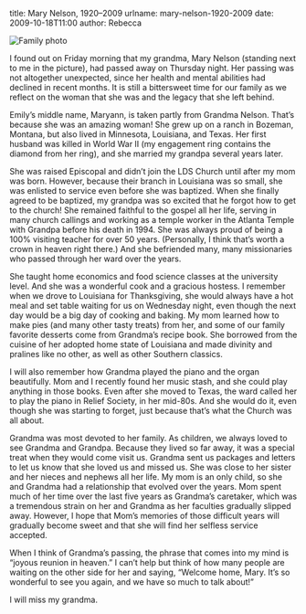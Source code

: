 title: Mary Nelson, 1920&ndash;2009
urlname: mary-nelson-1920-2009
date: 2009-10-18T11:00
author: Rebecca

![Family photo][a]

[a]: {static}/images/2008-12-25-christmas.jpg

I found out on Friday morning that my grandma, Mary Nelson (standing next to me
in the picture), had passed away on Thursday night. Her passing was not
altogether unexpected, since her health and mental abilities had declined in
recent months. It is still a bittersweet time for our family as we reflect on
the woman that she was and the legacy that she left behind.

Emily&#x02bc;s middle name, Maryann, is taken partly from Grandma Nelson.
That&#x02bc;s because she was an amazing woman! She grew up on a ranch in
Bozeman, Montana, but also lived in Minnesota, Louisiana, and Texas. Her first
husband was killed in World War II (my engagement ring contains the diamond from
her ring), and she married my grandpa several years later.

She was raised Episcopal and didn&#x02bc;t join the LDS Church until after my
mom was born. However, because their branch in Louisiana was so small, she was
enlisted to service even before she was baptized. When she finally agreed to be
baptized, my grandpa was so excited that he forgot how to get to the church! She
remained faithful to the gospel all her life, serving in many church callings
and working as a temple worker in the Atlanta Temple with Grandpa before his
death in 1994. She was always proud of being a 100% visiting teacher for over 50
years. (Personally, I think that&#x02bc;s worth a crown in heaven right there.)
And she befriended many, many missionaries who passed through her ward over the
years.

She taught home economics and food science classes at the university level. And
she was a wonderful cook and a gracious hostess. I remember when we drove to
Louisiana for Thanksgiving, she would always have a hot meal and set table
waiting for us on Wednesday night, even though the next day would be a big day
of cooking and baking. My mom learned how to make pies (and many other tasty
treats) from her, and some of our family favorite desserts come from
Grandma&#x02bc;s recipe book. She borrowed from the cuisine of her adopted home
state of Louisiana and made divinity and pralines like no other, as well as
other Southern classics.

I will also remember how Grandma played the piano and the organ beautifully. Mom
and I recently found her music stash, and she could play anything in those
books. Even after she moved to Texas, the ward called her to play the piano in
Relief Society, in her mid-80s. And she would do it, even though she was
starting to forget, just because that&#x02bc;s what the Church was all about.

Grandma was most devoted to her family. As children, we always loved to see
Grandma and Grandpa. Because they lived so far away, it was a special treat when
they would come visit us. Grandma sent us packages and letters to let us know
that she loved us and missed us. She was close to her sister and her nieces and
nephews all her life. My mom is an only child, so she and Grandma had a
relationship that evolved over the years. Mom spent much of her time over the
last five years as Grandma&#x02bc;s caretaker, which was a tremendous strain on
her and Grandma as her faculties gradually slipped away. However, I hope that
Mom&#x02bc;s memories of those difficult years will gradually become sweet and
that she will find her selfless service accepted.

When I think of Grandma&#x02bc;s passing, the phrase that comes into my mind is
&ldquo;joyous reunion in heaven.&rdquo; I can&#x02bc;t help but think of how
many people are waiting on the other side for her and saying, &ldquo;Welcome
home, Mary. It&#x02bc;s so wonderful to see you again, and we have so much to
talk about!&rdquo;

I will miss my grandma.

